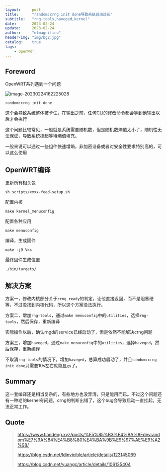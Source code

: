 ```yaml
---
layout:     post
title:      "random:crng init done导致系统启动过长"
subtitle:   "rng-tools,haveged,kernel"
date:       2023-02-24
update:     2023-02-24
author:     "elmagnifico"
header-img: "img/bg2.jpg"
catalog:    true
tags:
    - OpenWRT
---
```


## Foreword

OpenWRT系列遇到一个问题

![image-20230224162225028](http://img.elmagnifico.tech:9514/static/upload/elmagnifico/image-20230224162225028.png)

```
random:crng init done
```

这个会导致系统整体被卡住，在输出之前，任何CLI的修改命令都会等到他输出以后才会执行

这个问题比较常见，一般就是系统需要随机数，但是随机数熵值太小了，随机性无法保证，导致系统挂起等待熵值填充。

一般来说可以通过一些组件快速增熵，非加密设备或者对安全性要求特别高的，可以这么使用



## OpenWRT编译

更新所有相关包

```
sh scripts/xxxx-feed-setup.sh
```

配置内核

```
make kernel_menuconfig
```

配置各种应用

```
make menuconfig
```

编译，生成固件

```
make -j9 V=s
```

最终固件生成位置

```
./bin/targets/
```



## 解决方案

方案一，修改内核部分关于`crng_ready`的判定，让他直接返回，而不是阻塞硬等，不过没找到内核代码，所以这个方案没法执行。



方案二，增加`rng-tools`，通过`make menuconfig`中的`utilities`，选择`rng-tools`，然后保存，重新编译

实际操作以后，确认rngd的service已经启动了，但是依然不能解决crng问题



方案三，增加`haveged`，通过`make menuconfig`中的`utilities`，选择`haveged`，然后保存，重新编译

不取消`rng-tools`的情况下，增加`haveged`，总算成功启动了，并且`random:crng init done`只需要10s左右就能显示了。



## Summary

这一套编译还是相当复杂的，有些地方也没弄清，只是能用而已。不过这个问题还有一种老的kernel有问题，crng的判断出错了，这个bug会导致启动一直挂起，无法正常工作。



## Quote

> https://www.tiandeng.xyz/posts/%E5%85%B3%E4%BA%8Edevrandom%E7%9A%84%E4%B8%80%E4%BA%9B%E9%97%AE%E9%A2%98/
>
> https://blog.csdn.net/ldinvicible/article/details/123145069
>
> https://blog.csdn.net/yuangc/article/details/106135404

